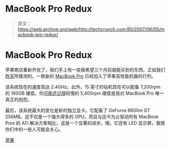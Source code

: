 # MacBook Pro Redux 

> 原文：<https://web.archive.org/web/http://techcrunch.com:80/2007/06/05/macbook-pro-redux/>

# MacBook Pro Redux

苹果商店重新开张了，我们手上有一些我希望三个月前就能买到的东西。正如我们[昨天](https://web.archive.org/web/20130628200326/http://crunchgear.com/2007/06/01/rumor-apple-prepping-for-macbook-pro-update/)所猜测的，一款新的 [MacBook Pro](https://web.archive.org/web/20130628200326/http://store.apple.com/1-800-MY-APPLE/WebObjects/AppleStore.woa/wa/RSLID?nnmm=browse&mco=A1AA1545&node=home/macbook/macbook_pro) 已经加入了苹果高性能机器的行列。

该系统现在的速度高达 2.4GHz。此外，15 英寸的钻机现在可以配备 7,200rpm 的 160GB 硬盘。你[可能还记得](https://web.archive.org/web/20130628200326/http://crunchgear.com/2007/03/19/best-travel-notebooks/)较慢的 5,400rpm 硬盘是我对 MacBook Pro 唯一真正的抱怨。

最后，该系统最大的变化是新的独立显卡。它配备了 GeForce 8600m GT 256MB。这不仅是一个强大得多的 GPU，而且与迄今为止驱动所有 MacBook Pros 的 ATI 解决方案相比，这是一个显著的进步。哦，它还有 LED 显示屏，我猜你们中的一些人可能会关心。

[苹果](https://web.archive.org/web/20130628200326/http://www.apple.com/)